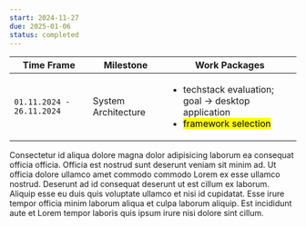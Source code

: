 ```yaml
---
start: 2024-11-27
due: 2025-01-06
status: completed
---
```


<table>
  <thead>
    <th>Time Frame</th>
    <th>Milestone</th>
    <th>Work Packages</th>
  </thead>
  <tbody>
    <tr>
      <td>
        <code>01.11.2024 - 26.11.2024</code>
      </td>
      <td>System Architecture</td>
      <td>
        <ul>
          <li>techstack evaluation; goal → desktop application</li>
          <li>
            <mark>framework selection</mark>
          </li>
        </ul>
      </td>
    </tr>
  </tbody>
</table>

Consectetur id aliqua dolore magna dolor adipisicing laborum ea consequat officia officia. Officia est nostrud sunt deserunt veniam sit minim ad. Ut officia dolore ullamco amet commodo commodo Lorem ex esse ullamco nostrud. Deserunt ad id consequat deserunt ut est cillum ex laborum. Aliquip esse eu duis quis voluptate ullamco et nisi id cupidatat. Esse irure tempor officia minim laborum aliqua et culpa laborum aliquip. Est incididunt aute et Lorem tempor laboris quis ipsum irure nisi dolore sint cillum.
